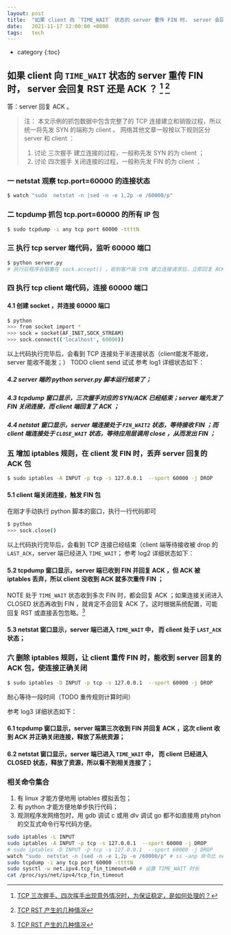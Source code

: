 ```yaml
---
layout: post
title:  "如果 client 向 `TIME_WAIT` 状态的 server 重传 FIN 时， server 会回复 RST 还是 ACK ？"
date:   2021-11-17 12:00:00 +0800
tags:   tech
---
```


* category
{:toc}



## 如果 client 向 `TIME_WAIT` 状态的 server 重传 FIN 时， server 会回复 RST 还是 ACK ？ [^TCPUnexcept] [^TCPRST]

答：server 回复 ACK 。

> 注：
> 本文示例的抓包数据中包含完整了的 TCP 连接建立和销毁过程，所以统一将先发 SYN 的端称为 client  。
> 网络其他文章一般按以下规则区分 server 和 client ：
> 1. 讨论 三次握手 建立连接的过程，一般称先发 SYN 的为 client ；
> 2. 讨论 四次握手 关闭连接的过程，一般称先发 FIN 的为 client ；


### 一 netstat 观察 tcp.port=60000 的连接状态


```sh
$ watch "sudo  netstat -n |sed -n -e 1,2p -e /60000/p"
```


### 二 tcpdump 抓包 tcp.port=60000 的所有 IP 包

```sh
$ sudo tcpdump -i any tcp port 60000 -ttttN
```


### 三 执行 tcp server 端代码，监听 60000 端口

```sh
$ python server.py
# 执行后程序会阻塞在 sock.accept() ，收到客户端 SYN 建立连接请求后，立即回复 ACK ，再回复 FIN 结束连接
```

### 四 执行 tcp client 端代码，连接 60000 端口

#### 4.1 创建 socket ，并连接 60000 端口

```sh
$ python
>>> from socket import *
>>> sock = socket(AF_INET,SOCK_STREAM)
>>> sock.connect(('localhost', 60000))
```

以上代码执行完毕后，会看到 TCP 连接处于半连接状态（client能发不能收，server 能收不能发；） TODO client send 试试
参考 log1 详细状态如下：

##### 4.2 server 端的 python server.py 脚本运行结束了；
##### 4.3 tcpdump 窗口显示，三次握手对应的 SYN/ACK 已经结束；server 端先发了 FIN 关闭连接，而 client 端回复了 ACK ；
##### 4.4 netstat 窗口显示，server 端连接处于 `FIN_WAIT2` 状态，等待接收 FIN ；而 client 端连接处于 `CLOSE_WAIT` 状态，等待应用层调用 close ，从而发出 FIN ；

### 五 增加 iptables 规则，在 client 发 FIN 时，丢弃 server 回复的 ACK 包

```sh
$ sudo iptables -A INPUT -p tcp -s 127.0.0.1  --sport 60000 -j DROP
```

#### 5.1 client 端关闭连接，触发 FIN 包

在刚才手动执行 python 脚本的窗口，执行一行代码即可

```sh
$ python
>>> sock.close()
```

以上代码执行完毕后，会看到 TCP 连接已经结束（client 端等待接收被 drop 的 `LAST_ACK`，server 端已经进入 `TIME_WAIT`；
参考 log2 详细状态如下：

#### 5.2 tcpdump 窗口显示，server 端已收到 FIN 并回复 ACK ，但 ACK 被 iptables 丢弃，所以 client 没收到 ACK 就多次重传 FIN ；

NOTE 处于 `TIME_WAIT` 状态收到多次 FIN 时，都会回复 ACK ；如果连接关闭进入 CLOSED 状态再收到 FIN ，就肯定不会回复 ACK 了。这时根据系统配置，可能回复 RST 或直接丢包忽略。[^TCPRST]


#### 5.3 netstat 窗口显示，server 端已进入 `TIME_WAIT` 中， 而 client 处于 `LAST_ACK` 状态；



### 六 删除 iptables 规则，让 client 重传 FIN 时，能收到 server 回复的 ACK 包，使连接正确关闭

```sh
$ sudo iptables -D INPUT -p tcp -s 127.0.0.1  --sport 60000 -j DROP
```

耐心等待一段时间（TODO 重传规则计算时间）

参考 log3 详细状态如下：

#### 6.1 tcpdump 窗口显示，server 端第三次收到 FIN 并回复 ACK ，这次 client 收到 ACK 并正确关闭连接，释放了系统资源；
#### 6.2 netstat 窗口显示，server 端已进入 `TIME_WAIT` 中， 而 client 已经进入 CLOSED 状态，释放了资源，所以看不到相关连接了；


### 相关命令集合

1. 有 linux 才能方便地用 iptables 模拟丢包；
2. 有 python 才能方便地单步执行代码；
3. 观测程序发网络包时，用 gdb 调试 c 或用 dlv 调试 go 都不如直接用 ptyhon 的交互式命令行写代码方便。

```sh
sudo iptables -L INPUT
sudo iptables -A INPUT -p tcp -s 127.0.0.1  --sport 60000 -j DROP
# sudo iptables -D INPUT -p tcp -s 127.0.0.1  --sport 60000 -j DROP
watch "sudo  netstat -n |sed -n -e 1,2p -e /60000/p" # ss -anp 命令比 netstat 更好用
sudo tcpdump -i any tcp port 60000 -ttttN
sudo sysctl -w net.ipv4.tcp_fin_timeout=60 # 设置 TIME_WAIT 时长
cat /proc/sys/net/ipv4/tcp_fin_timeout
```


[^TCPUnexcept]: [TCP 三次握手、四次挥手出现意外情况时，为保证稳定，是如何处理的？](https://segmentfault.com/a/1190000021740112)

[^TCPRST]: [TCP RST 产生的几种情况](https://zhuanlan.zhihu.com/p/30791159)
 

